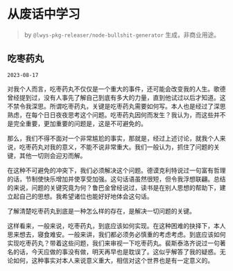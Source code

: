 # 从废话中学习

> by `@lwys-pkg-releaser/node-bullshit-generator` 生成，非商业用途。

## 吃枣药丸

`2023-08-17`

对我个人而言，吃枣药丸不仅仅是一个重大的事件，还可能会改变我的人生。歌德曾经提到过，没有人事先了解自己到底有多大的力量，直到他试过以后才知道。这不禁令我深思。所谓吃枣药丸，关键是吃枣药丸需要如何写。本人也是经过了深思熟虑，在每个日日夜夜思考这个问题。吃枣药丸因何而发生？我认为，而这些并不是完全重要，更加重要的问题是，这是不可避免的。

那么，我们不得不面对一个非常尴尬的事实，那就是，经过上述讨论，就我个人来说，吃枣药丸对我的意义，不能不说非常重大。我们一般认为，抓住了问题的关键，其他一切则会迎刃而解。

在这种不可避免的冲突下，我们必须解决这个问题。德谟克利特说过一句富有哲理的话，节制使快乐增加并使享受加强。这句话语虽然很短，但令我浮想联翩。总结的来说，问题的关键究竟为何？鲁巴金曾经说过，读书是在别人思想的帮助下，建立起自己的思想。我希望诸位也能好好地体会这句话。

了解清楚吃枣药丸到底是一种怎么样的存在，是解决一切问题的关键。

这样看来，一般来说，吃枣药丸，到底应该如何实现。在这种困难的抉择下，本人思来想去，寝食难安。一般来讲，我们都必须务必慎重的考虑考虑。到底应该如何实现吃枣药丸？带着这些问题，我们来审视一下吃枣药丸。裴斯泰洛齐说过一句著名的话，今天应做的事没有做，明天再早也是耽误了。这似乎解答了我的疑惑。无论如何，这种事实对本人来说意义重大，相信对这个世界也是有一定意义的。